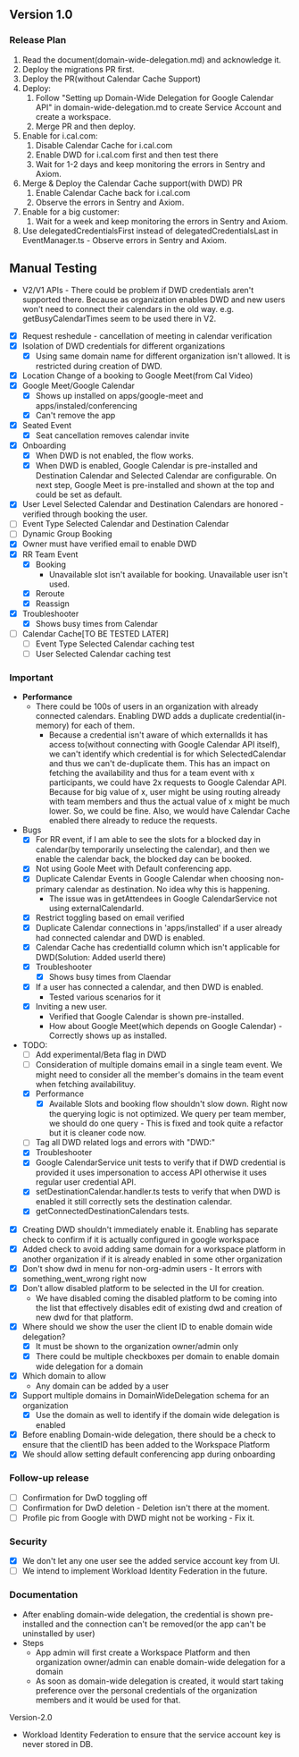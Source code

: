 ## Version 1.0
### Release Plan
  1. Read the document(domain-wide-delegation.md) and acknowledge it.
  2. Deploy the migrations PR first.
  3. Deploy the PR(without Calendar Cache Support)
  3. Deploy:
     1. Follow "Setting up Domain-Wide Delegation for Google Calendar API" in domain-wide-delegation.md to create Service Account and create a workspace.
     2. Merge PR and then deploy.
  4. Enable for i.cal.com:
     1. Disable Calendar Cache for i.cal.com
     2. Enable DWD for i.cal.com first and then test there
     3. Wait for 1-2 days and keep monitoring the errors in Sentry and Axiom.
  5. Merge & Deploy the Calendar Cache support(with DWD) PR
     1. Enable Calendar Cache back for i.cal.com
     2. Observe the errors in Sentry and Axiom.
  6. Enable for a big customer:
     1. Wait for a week and keep monitoring the errors in Sentry and Axiom.
  7. Use delegatedCredentialsFirst instead of delegatedCredentialsLast in EventManager.ts
    - Observe errors in Sentry and Axiom.

## Manual Testing
  - V2/V1 APIs - There could be problem if DWD credentials aren't supported there. Because as organization enables DWD and new users won't need to connect their calendars in the old way. e.g. getBusyCalendarTimes seem to be used there in V2.
  - [x] Request reshedule - cancellation of meeting in calendar verification
  - [x] Isolation of DWD credentials for different organizations
    - [x] Using same domain name for different organization isn't allowed. It is restricted during creation of DWD.
  - [x] Location Change of a booking to Google Meet(from Cal Video)
  - [x] Google Meet/Google Calendar
     - [x] Shows up installed on apps/google-meet and apps/instaled/conferencing
     - [x] Can't remove the app
  - [x] Seated Event
    - [x] Seat cancellation removes calendar invite
  - [x] Onboarding
    - [x] When DWD is not enabled, the flow works.
    - [x] When DWD is enabled, Google Calendar is pre-installed and Destination Calendar and Selected Calendar are configurable. On next step, Google Meet is pre-installed and shown at the top and could be set as default.
  - [x] User Level Selected Calendar and Destination Calendars are honored - verified through booking the user.
  - [ ] Event Type Selected Calendar and Destination Calendar
  - [ ] Dynamic Group Booking
  - [x] Owner must have verified email to enable DWD
  - [x] RR Team Event
    - [x] Booking
      - Unavailable slot isn't available for booking. Unavailable user isn't used.
    - [x] Reroute
    - [x] Reassign
  - [x] Troubleshooter
      - [x] Shows busy times from Calendar
  - [ ] Calendar Cache[TO BE TESTED LATER]
    - [ ] Event Type Selected Calendar caching test
    - [ ] User Selected Calendar caching test

### Important
  - **Performance**
    - There could be 100s of users in an organization with already connected calendars. Enabling DWD adds a duplicate credential(in-memory) for each of them.
      - Because a credential isn't aware of which externalIds it has access to(without connecting with Google Calendar API itself), we can't identify which credential is for which SelectedCalendar and thus we can't de-duplicate them. This has an impact on fetching the availability and thus for a team event with x participants, we could have 2x requests to Google Calendar API. Because for big value of x, user might be using routing already with team members and thus the actual value of x might be much lower. So, we could be fine. Also, we would have Calendar Cache enabled there already to reduce the requests.
  - Bugs
    - [x] For RR event, if I am able to see the slots for a blocked day in calendar(by temporarily unselecting the calendar), and then we enable the calendar back, the blocked day can be booked.
    - [x] Not using Goole Meet with Default conferencing app.
    - [x] Duplicate Calendar Events in Google Calendar when choosing non-primary calendar as destination. No idea why this is happening.
        - The issue was in getAttendees in Google CalendarService not using externalCalendarId.
    - [x] Restrict toggling based on email verified
    - [x] Duplicate Calendar connections in 'apps/installed' if a user already had connected calendar and DWD is enabled.
    - [x] Calendar Cache has credentialId column which isn't applicable for DWD(Solution: Added userId there)
    - [x] Troubleshooter
      - [x] Shows busy times from Claendar
    - [x] If a user has connected a calendar, and then DWD is enabled.
      - Tested various scenarios for it
    - [x] Inviting a new user. 
      - Verified that Google Calendar is shown pre-installed. 
      - How about Google Meet(which depends on Google Calendar) - Correctly shows up as installed.
  - TODO:
    - [ ] Add experimental/Beta flag in DWD
    - [ ] Consideration of multiple domains email in a single team event. We might need to consider all the member's domains in the team event when fetching availabilituy. 
    - [x] Performance
      - [x] Available Slots and booking flow shouldn't slow down. Right now the querying logic is not optimized. We query per team member, we should do one query - This is fixed and took quite a refactor but it is cleaner code now.
    - [ ] Tag all DWD related logs and errors with "DWD:"
    - [x] Troubleshooter
    - [x] Google CalendarService unit tests to verify that if DWD credential is provided it uses impersonation to access API otherwise it uses regular user credential API.
    - [x] setDestinationCalendar.handler.ts tests to verify that when DWD is enabled it still correctly sets the destination calendar. 
    - [x] getConnectedDestinationCalendars tests.
  - [x] Creating DWD shouldn't immediately enable it. Enabling has separate check to confirm if it is actually configured in google workspace
  - [x] Added check to avoid adding same domain for a workspace platform in another organization if it is already enabled in some other organization
  - [x] Don't show dwd in menu for non-org-admin users - It errors with something_went_wrong right now
  - [x] Don't allow disabled platform to be selected in the UI for creation.
    - We have disabled coming the disabled platform to be coming into the list that effectively disables edit of existing dwd and creation of new dwd for that platform.
  - [x] Where should we show the user the client ID to enable domain wide delegation?
    - [x] It must be shown to the organization owner/admin only
    - [x] There could be multiple checkboxes per domain to enable domain wide delegation for a domain
  - [x] Which domain to allow
    - Any domain can be added by a user
  - [x] Support multiple domains in DomainWideDelegation schema for an organization
    - [x] Use the domain as well to identify if the domain wide delegation is enabled
  - [x] Before enabling Domain-wide delegation, there should be a check to ensure that the clientID has been added to the Workspace Platform
  - [x] We should allow setting default conferencing app during onboarding

### Follow-up release
  - [ ] Confirmation for DwD toggling off
  - [ ] Confirmation for DwD deletion - Deletion isn't there at the moment.
  - [ ] Profile pic from Google with DWD might not be working - Fix it.

### Security
  - [x] We don't let any one user see the added service account key from UI.
  - [ ] We intend to implement Workload Identity Federation in the future.
  
### Documentation
- After enabling domain-wide delegation, the credential is shown pre-installed and the connection can't be removed(or the app can't be uninstalled by user)
- Steps
  - App admin will first create a Workspace Platform and then organization owner/admin can enable domain-wide delegation for a domain
  - As soon as domain-wide delegation is created, it would start taking preference over the personal credentials of the organization members and it would be used for that. 

Version-2.0
- Workload Identity Federation to ensure that the service account key is never stored in DB.



